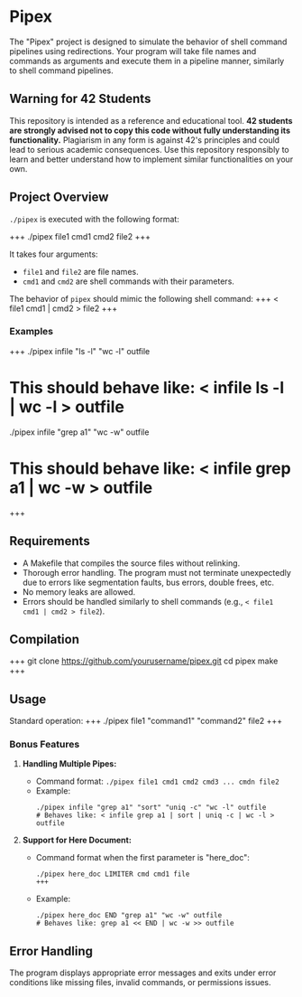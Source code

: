 # Pipex

The "Pipex" project is designed to simulate the behavior of shell command pipelines using redirections. Your program will take file names and commands as arguments and execute them in a pipeline manner, similarly to shell command pipelines.

## Warning for 42 Students

This repository is intended as a reference and educational tool. **42 students are strongly advised not to copy this code without fully understanding its functionality.** Plagiarism in any form is against 42's principles and could lead to serious academic consequences. Use this repository responsibly to learn and better understand how to implement similar functionalities on your own.

## Project Overview

`./pipex` is executed with the following format:

+++
./pipex file1 cmd1 cmd2 file2
+++

It takes four arguments:
- `file1` and `file2` are file names.
- `cmd1` and `cmd2` are shell commands with their parameters.

The behavior of `pipex` should mimic the following shell command:
+++
< file1 cmd1 | cmd2 > file2
+++

### Examples

+++
./pipex infile "ls -l" "wc -l" outfile
# This should behave like: < infile ls -l | wc -l > outfile

./pipex infile "grep a1" "wc -w" outfile
# This should behave like: < infile grep a1 | wc -w > outfile
+++

## Requirements

- A Makefile that compiles the source files without relinking.
- Thorough error handling. The program must not terminate unexpectedly due to errors like segmentation faults, bus errors, double frees, etc.
- No memory leaks are allowed.
- Errors should be handled similarly to shell commands (e.g., `< file1 cmd1 | cmd2 > file2`).

## Compilation

+++
git clone https://github.com/yourusername/pipex.git
cd pipex
make
+++

## Usage

Standard operation:
+++
./pipex file1 "command1" "command2" file2
+++

### Bonus Features

1. **Handling Multiple Pipes:**
   - Command format: `./pipex file1 cmd1 cmd2 cmd3 ... cmdn file2`
   - Example:
     ```
     ./pipex infile "grep a1" "sort" "uniq -c" "wc -l" outfile
     # Behaves like: < infile grep a1 | sort | uniq -c | wc -l > outfile
     ```

2. **Support for Here Document:**
   - Command format when the first parameter is "here_doc":
     ```
     ./pipex here_doc LIMITER cmd cmd1 file
     +++
   - Example:
     ```
     ./pipex here_doc END "grep a1" "wc -w" outfile
     # Behaves like: grep a1 << END | wc -w >> outfile
     ```

## Error Handling

The program displays appropriate error messages and exits under error conditions like missing files, invalid commands, or permissions issues.
